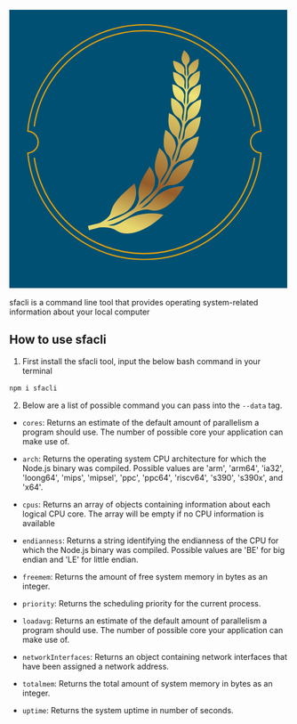 ![Alt text](logo.png)


sfacli is a command line tool that provides operating system-related information about your local computer

## How to use sfacli
1. First install the sfacli tool, input the below bash command in your terminal
```bash
npm i sfacli
```
2. Below are a list of possible command you can pass into the ```--data``` tag.

 - ```cores```: Returns an estimate of the default amount of parallelism a program should use. The number of possible core your application can make use of.

 - ```arch```: Returns the operating system CPU architecture for which the Node.js binary was compiled. Possible values are 'arm', 'arm64', 'ia32', 'loong64', 'mips', 'mipsel', 'ppc', 'ppc64', 'riscv64', 's390', 's390x', and 'x64'.

 - ```cpus```:  Returns an array of objects containing information about each logical CPU core. The array will be empty if no CPU information is available

 - ```endianness```: Returns a string identifying the endianness of the CPU for which the Node.js binary was compiled. Possible values are 'BE' for big endian and 'LE' for little endian.

 - ```freemem```:  Returns the amount of free system memory in bytes as an integer.

 - ```priority```: Returns the scheduling priority for the current process.

 - ```loadavg```: Returns an estimate of the default amount of parallelism a program should use. The number of possible core your application can make use of.

 - ```networkInterfaces```: Returns an object containing network interfaces that have been assigned a network address.

 - ```totalmem```: Returns the total amount of system memory in bytes as an integer.

 - ```uptime```: Returns the system uptime in number of seconds.